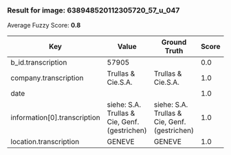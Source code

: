 ### Result for image: 638948520112305720_57_u_047
Average Fuzzy Score: **0.8**
<small>

| Key | Value | Ground Truth | Score |
| --- | --- | --- | --- |
| b_id.transcription | 57905 |  | 0.0 |
| company.transcription | Trullas & Cie.S.A. | Trullas & Cie.S.A. | 1.0 |
| date |  |  | 1.0 |
| information[0].transcription | siehe: S.A. Trullas & Cie, Genf. (gestrichen) | siehe: S.A. Trullas & Cie, Genf. (gestrichen) | 1.0 |
| location.transcription | GENEVE | GENEVE | 1.0 |

</small>
